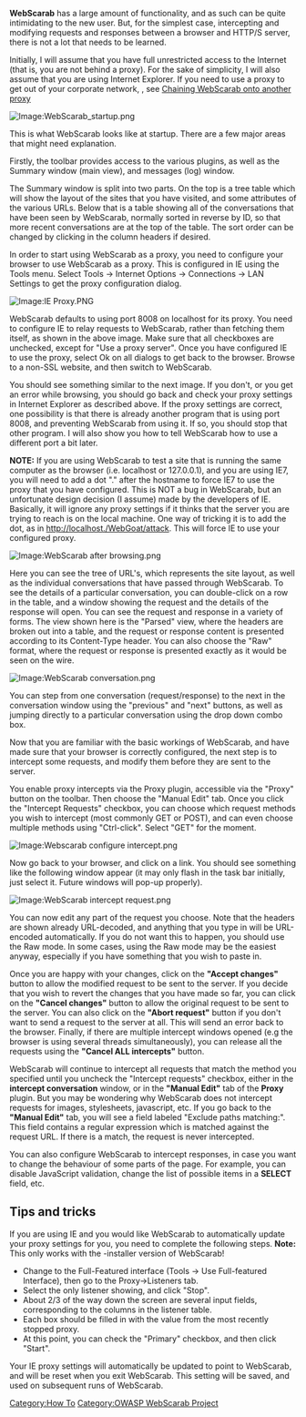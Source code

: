 **WebScarab** has a large amount of functionality, and as such can be
quite intimidating to the new user. But, for the simplest case,
intercepting and modifying requests and responses between a browser and
HTTP/S server, there is not a lot that needs to be learned.

Initially, I will assume that you have full unrestricted access to the
Internet (that is, you are not behind a proxy). For the sake of
simplicity, I will also assume that you are using Internet Explorer. If
you need to use a proxy to get out of your corporate network, , see
[Chaining WebScarab onto another
proxy](Chaining_WebScarab_onto_another_proxy "wikilink")

![Image:WebScarab_startup.png](WebScarab_startup.png
"Image:WebScarab_startup.png")

This is what WebScarab looks like at startup. There are a few major
areas that might need explanation.

Firstly, the toolbar provides access to the various plugins, as well as
the Summary window (main view), and messages (log) window.

The Summary window is split into two parts. On the top is a tree table
which will show the layout of the sites that you have visited, and some
attributes of the various URLs. Below that is a table showing all of the
conversations that have been seen by WebScarab, normally sorted in
reverse by ID, so that more recent conversations are at the top of the
table. The sort order can be changed by clicking in the column headers
if desired.

In order to start using WebScarab as a proxy, you need to configure your
browser to use WebScarab as a proxy. This is configured in IE using the
Tools menu. Select Tools -\> Internet Options -\> Connections -\> LAN
Settings to get the proxy configuration dialog.

![Image:IE Proxy.PNG](IE_Proxy.PNG "Image:IE Proxy.PNG")

WebScarab defaults to using port 8008 on localhost for its proxy. You
need to configure IE to relay requests to WebScarab, rather than
fetching them itself, as shown in the above image. Make sure that all
checkboxes are unchecked, except for "Use a proxy server". Once you have
configured IE to use the proxy, select Ok on all dialogs to get back to
the browser. Browse to a non-SSL website, and then switch to WebScarab.

You should see something similar to the next image. If you don't, or you
get an error while browsing, you should go back and check your proxy
settings in Internet Explorer as described above. If the proxy settings
are correct, one possibility is that there is already another program
that is using port 8008, and preventing WebScarab from using it. If so,
you should stop that other program. I will also show you how to tell
WebScarab how to use a different port a bit later.

**NOTE:** If you are using WebScarab to test a site that is running the
same computer as the browser (i.e. localhost or 127.0.0.1), and you are
using IE7, you will need to add a dot "." after the hostname to force
IE7 to use the proxy that you have configured. This is NOT a bug in
WebScarab, but an unfortunate design decision (I assume) made by the
developers of IE. Basically, it will ignore any proxy settings if it
thinks that the server you are trying to reach is on the local machine.
One way of tricking it is to add the dot, as in
<http://localhost./WebGoat/attack>. This will force IE to use your
configured proxy.

![Image:WebScarab after browsing.png](WebScarab_after_browsing.png
"Image:WebScarab after browsing.png")

Here you can see the tree of URL's, which represents the site layout, as
well as the individual conversations that have passed through WebScarab.
To see the details of a particular conversation, you can double-click on
a row in the table, and a window showing the request and the details of
the response will open. You can see the request and response in a
variety of forms. The view shown here is the "Parsed" view, where the
headers are broken out into a table, and the request or response content
is presented according to its Content-Type header. You can also choose
the "Raw" format, where the request or response is presented exactly as
it would be seen on the wire.

![Image:WebScarab conversation.png](WebScarab_conversation.png
"Image:WebScarab conversation.png")

You can step from one conversation (request/response) to the next in the
conversation window using the "previous" and "next" buttons, as well as
jumping directly to a particular conversation using the drop down combo
box.

Now that you are familiar with the basic workings of WebScarab, and have
made sure that your browser is correctly configured, the next step is to
intercept some requests, and modify them before they are sent to the
server.

You enable proxy intercepts via the Proxy plugin, accessible via the
"Proxy" button on the toolbar. Then choose the "Manual Edit" tab. Once
you click the "Intercept Requests" checkbox, you can choose which
request methods you wish to intercept (most commonly GET or POST), and
can even choose multiple methods using "Ctrl-click". Select "GET" for
the moment.

![Image:Webscarab configure
intercept.png](Webscarab_configure_intercept.png
"Image:Webscarab configure intercept.png")

Now go back to your browser, and click on a link. You should see
something like the following window appear (it may only flash in the
task bar initially, just select it. Future windows will pop-up
properly).

![Image:WebScarab intercept request.png](WebScarab_intercept_request.png
"Image:WebScarab intercept request.png")

You can now edit any part of the request you choose. Note that the
headers are shown already URL-decoded, and anything that you type in
will be URL-encoded automatically. If you do not want this to happen,
you should use the Raw mode. In some cases, using the Raw mode may be
the easiest anyway, especially if you have something that you wish to
paste in.

Once you are happy with your changes, click on the **"Accept changes"**
button to allow the modified request to be sent to the server. If you
decide that you wish to revert the changes that you have made so far,
you can click on the **"Cancel changes"** button to allow the original
request to be sent to the server. You can also click on the **"Abort
request"** button if you don't want to send a request to the server at
all. This will send an error back to the browser. Finally, if there are
multiple intercept windows opened (e.g the browser is using several
threads simultaneously), you can release all the requests using the
**"Cancel ALL intercepts"** button.

WebScarab will continue to intercept all requests that match the method
you specified until you uncheck the "Intercept requests" checkbox,
either in the **intercept conversation** window, or in the **"Manual
Edit"** tab of the **Proxy** plugin. But you may be wondering why
WebScarab does not intercept requests for images, stylesheets,
javascript, etc. If you go back to the **"Manual Edit"** tab, you will
see a field labeled "Exclude paths matching:". This field contains a
regular expression which is matched against the request URL. If there is
a match, the request is never intercepted.

You can also configure WebScarab to intercept responses, in case you
want to change the behaviour of some parts of the page. For example, you
can disable JavaScript validation, change the list of possible items in
a **SELECT** field, etc.

## Tips and tricks

If you are using IE and you would like WebScarab to automatically update
your proxy settings for you, you need to complete the following steps.
**Note:** This only works with the -installer version of WebScarab\!

  - Change to the Full-Featured interface (Tools -\> Use Full-featured
    Interface), then go to the Proxy-\>Listeners tab.
  - Select the only listener showing, and click "Stop".
  - About 2/3 of the way down the screen are several input fields,
    corresponding to the columns in the listener table.
  - Each box should be filled in with the value from the most recently
    stopped proxy.
  - At this point, you can check the "Primary" checkbox, and then click
    "Start".

Your IE proxy settings will automatically be updated to point to
WebScarab, and will be reset when you exit WebScarab. This setting will
be saved, and used on subsequent runs of WebScarab.

[Category:How To](Category:How_To "wikilink") [Category:OWASP WebScarab
Project](Category:OWASP_WebScarab_Project "wikilink")